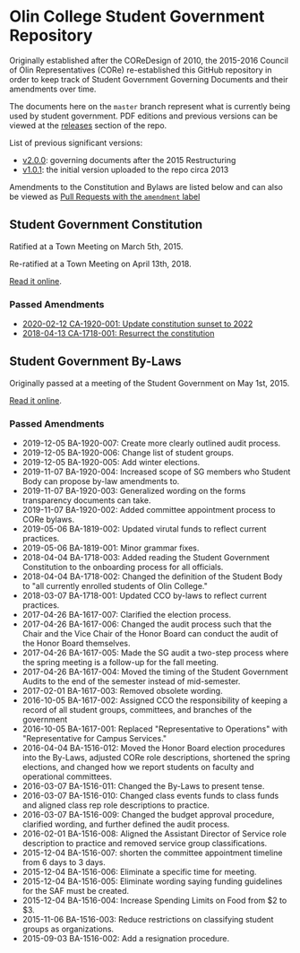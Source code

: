# Olin College Student Government Repository

Originally established after the COReDesign of 2010, the 2015-2016 Council of
Olin Representatives (CORe) re-established this GitHub repository in order to
keep track of Student Government Governing Documents and their amendments over
time.

The documents here on the `master` branch represent what is currently being used
by student government. PDF editions and previous versions can be viewed at
the [releases](https://github.com/olin/studentgovernment/releases) section of
the repo.

List of previous significant versions:
- [v2.0.0](https://github.com/olin/studentgovernment/releases/tag/v2.0.0):
  governing documents after the 2015 Restructuring
- [v1.0.1](https://github.com/olin/studentgovernment/releases/tag/v1.0.1): the
  initial version uploaded to the repo circa 2013

Amendments to the Constitution and Bylaws are listed below and can also be
viewed as [Pull Requests with the `amendment` label](https://github.com/olin/studentgovernment/pulls?utf8=%E2%9C%93&q=is%3Apr+label%3Aamendment+)

## Student Government Constitution

Ratified at a Town Meeting on March 5th, 2015.

Re-ratified at a Town Meeting on April 13th, 2018.

[Read it online](https://github.com/olin/studentgovernment/blob/master/constitution.md).

### Passed Amendments

- [2020-02-12 CA-1920-001: Update constitution sunset to 2022](https://github.com/olin/studentgovernment/pull/64)
- [2018-04-13 CA-1718-001: Resurrect the constitution](https://github.com/olin/studentgovernment/pull/37)

## Student Government By-Laws

Originally passed at a meeting of the Student Government on May 1st, 2015.

[Read it online](https://github.com/olin/studentgovernment/blob/master/bylaws.md).

### Passed Amendments

- 2019-12-05 BA-1920-007: Create more clearly outlined audit process.
- 2019-12-05 BA-1920-006: Change list of student groups.
- 2019-12-05 BA-1920-005: Add winter elections.
- 2019-11-07 BA-1920-004: Increased scope of SG members who Student Body can
  propose by-law amendments to.
- 2019-11-07 BA-1920-003: Generalized wording on the forms transparency
  documents can take.
- 2019-11-07 BA-1920-002: Added committee appointment process to CORe bylaws.
- 2019-05-06 BA-1819-002: Updated virutal funds to reflect current practices.
- 2019-05-06 BA-1819-001: Minor grammar fixes.
- 2018-04-04 BA-1718-003: Added reading the Student Government Constitution to
  the onboarding process for all officials.
- 2018-04-04 BA-1718-002: Changed the definition of the Student Body to "all
  currently enrolled students of Olin College."
- 2018-03-07 BA-1718-001: Updated CCO by-laws to reflect current practices.
- 2017-04-26 BA-1617-007: Clarified the election process.
- 2017-04-26 BA-1617-006: Changed the audit process such that the Chair and the
  Vice Chair of the Honor Board can conduct the audit of the Honor Board
  themselves.
- 2017-04-26 BA-1617-005: Made the SG audit a two-step process where the spring
  meeting is a follow-up for the fall meeting.
- 2017-04-26 BA-1617-004: Moved the timing of the Student Government Audits to
  the end of the semester instead of mid-semester.
- 2017-02-01 BA-1617-003: Removed obsolete wording.
- 2016-10-05 BA-1617-002: Assigned CCO the responsibility of keeping a record of
  all student groups, committees, and branches of the government
- 2016-10-05 BA-1617-001: Replaced "Representative to Operations" with
  "Representative for Campus Services."
- 2016-04-04 BA-1516-012: Moved the Honor Board election procedures into the
  By-Laws, adjusted CORe role descriptions, shortened the spring elections, and
  changed how we report students on faculty and operational committees.
- 2016-03-07 BA-1516-011: Changed the By-Laws to present tense.
- 2016-03-07 BA-1516-010: Changed class events funds to class funds and aligned
  class rep role descriptions to practice.
- 2016-03-07 BA-1516-009: Changed the budget approval procedure, clarified
  wording, and further defined the audit process.
- 2016-02-01 BA-1516-008: Aligned the Assistant Director of Service role
  description to practice and removed service group classifications.
- 2015-12-04 BA-1516-007: shorten the committee appointment timeline from 6 days
  to 3 days.
- 2015-12-04 BA-1516-006: Eliminate a specific time for meeting.
- 2015-12-04 BA-1516-005: Eliminate wording saying funding guidelines for the
  SAF must be created.
- 2015-12-04 BA-1516-004: Increase Spending Limits on Food from $2 to $3.
- 2015-11-06 BA-1516-003: Reduce restrictions on classifying student groups as
  organizations.
- 2015-09-03 BA-1516-002: Add a resignation procedure.
